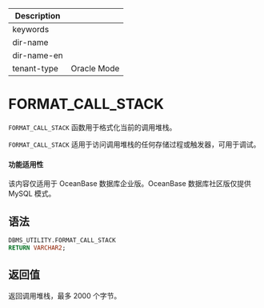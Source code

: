 | Description   |                 |
|---------------|-----------------|
| keywords      |                 |
| dir-name      |                 |
| dir-name-en   |                 |
| tenant-type   | Oracle Mode     |

# FORMAT_CALL_STACK

`FORMAT_CALL_STACK` 函数用于格式化当前的调用堆栈。

`FORMAT_CALL_STACK` 适用于访问调用堆栈的任何存储过程或触发器，可用于调试。

  <main id="notice" >
    <h4>功能适用性</h4>
    <p>该内容仅适用于 OceanBase 数据库企业版。OceanBase 数据库社区版仅提供 MySQL 模式。</p>
  </main>

## 语法

```sql
DBMS_UTILITY.FORMAT_CALL_STACK 
RETURN VARCHAR2;
```



## 返回值

返回调用堆栈，最多 2000 个字节。
